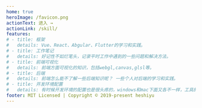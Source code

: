 ```yaml
---
home: true
heroImage: /favicon.png
actionText: 进入 →
actionLink: /skill/
features:
# - title: 框架
#   details: Vue、React、Abgular、Flutter的学习和实践。
# - title: 工作笔记
#   details: 好记性不如烂笔头，记录平时工作中遇到的一些问题和解决方法。
# - title: 前端可视化
#   details: 前端方面可视化的知识，包括webgl,canvas,glsl等。
# - title: 后端
#   details: 前端怎么能不了解一些后端知识呢？ 一些个人对后端的学习和实践。
# - title: 开发环境配置
#   details: 有时候开发环境的配置也是很头疼的，windows和mac下面又各不一样，工具的熟练程度直接决定开发速度，所以留文待查吧。
footer: MIT Licensed | Copyright © 2019-present heshiyu
---
```

